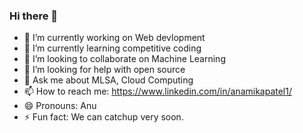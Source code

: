 ### Hi there 👋
- 🔭 I’m currently working on Web devlopment
- 🌱 I’m currently learning competitive coding
- 👯 I’m looking to collaborate on Machine Learning
- 🤔 I’m looking for help with open source
- 💬 Ask me about MLSA, Cloud Computing
- 📫 How to reach me: https://www.linkedin.com/in/anamikapatel1/
- 😄 Pronouns: Anu
- ⚡ Fun fact: We can catchup very soon.
